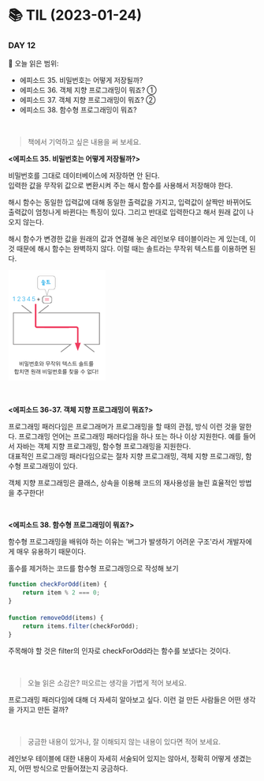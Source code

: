# :books: TIL (2023-01-24)

### DAY 12
🔖 오늘 읽은 범위:
- 에피소드 35. 비밀번호는 어떻게 저장될까?       
- 에피소드 36. 객체 지향 프로그래밍이 뭐죠? ①  
- 에피소드 37. 객체 지향 프로그래밍이 뭐죠? ②
- 에피소드 38. 함수형 프로그래밍이 뭐죠?  

<br>

> 책에서 기억하고 싶은 내용을 써 보세요.

**<에피소드 35. 비밀번호는 어떻게 저장될까?>**  

비밀번호를 그대로 데이터베이스에 저장하면 안 된다.  
입력한 값을 무작위 값으로 변환시켜 주는 해시 함수를 사용해서 저장해야 한다. 

해시 함수는 동일한 입력값에 대해 동일한 출력값을 가지고, 입력값이 살짝만 바뀌어도 출력값이 엄청나게 바뀐다는 특징이 있다. 그리고 반대로 입력한다고 해서 원래 값이 나오지 않는다.

해시 함수가 변경한 값을 원래의 값과 연결해 놓은 레인보우 테이블이라는 게 있는데, 이것 때문에 해시 함수는 완벽하지 않다. 이럴 때는 솔트라는 무작위 텍스트를 이용하면 된다.

![](35-salt.PNG)

<br>

**<에피소드 36-37. 객체 지향 프로그래밍이 뭐죠?>**  

프로그래밍 패러다임은 프로그래머가 프로그래밍을 할 때의 관점, 방식 이런 것을 말한다. 프로그래밍 언어는 프로그래밍 패러다임을 하나 또는 하나 이상 지원한다. 예를 들어서 자바는 객체 지향 프로그래밍, 함수형 프로그래밍을 지원한다.  
대표적인 프로그래밍 패러다임으로는 절차 지향 프로그래밍, 객체 지향 프로그래밍, 함수형 프로그래밍이 있다.

객체 지향 프로그래밍은 클래스, 상속을 이용해 코드의 재사용성을 늘린 효율적인 방법을 추구한다!

<br>

**<에피소드 38. 함수형 프로그래밍이 뭐죠?>**

함수형 프로그래밍을 배워야 하는 이유는 '버그가 발생하기 어려운 구조'라서 개발자에게 매우 유용하기 때문이다.

홀수를 제거하는 코드를 함수형 프로그래밍으로 작성해 보기
```javascript
function checkForOdd(item) {
    return item % 2 === 0;
}

function removeOdd(items) {
    return items.filter(checkForOdd);
}
```
주목해야 할 것은 filter의 인자로 checkForOdd라는 함수를 보냈다는 것이다.

<br>

> 오늘 읽은 소감은? 떠오르는 생각을 가볍게 적어 보세요.

프로그래밍 패러다임에 대해 더 자세히 알아보고 싶다. 이런 걸 만든 사람들은 어떤 생각을 가지고 만든 걸까?

<br>

> 궁금한 내용이 있거나, 잘 이해되지 않는 내용이 있다면 적어 보세요.

레인보우 테이블에 대한 내용이 자세히 서술되어 있지는 않아서, 정확히 어떻게 생겼는지, 어떤 방식으로 만들어졌는지 궁금하다.